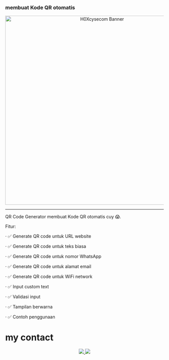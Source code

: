 ### membuat Kode QR otomatis 

<p align="center">
  <img src="https://d.top4top.io/p_3548ztxiz0.jpg" alt="H0Xcysecom Banner" width="600"/>
</p>

---

QR Code Generator 
membuat Kode QR otomatis cuy 😱.

Fitur:

· ✅ Generate QR code untuk URL website

· ✅ Generate QR code untuk teks biasa

· ✅ Generate QR code untuk nomor WhatsApp

· ✅ Generate QR code untuk alamat email

· ✅ Generate QR code untuk WiFi network

· ✅ Input custom text

· ✅ Validasi input

· ✅ Tampilan berwarna

· ✅ Contoh penggunaan

# my contact
<p align="center">
  <a href="https://t.me/ownFrostWolf">
    <img src="https://img.shields.io/badge/Telegram-000000?style=for-the-badge&logo=telegram&logoColor=white" />
  </a>
  <a href="https://www.tiktok.com/@latest_news_team.markasv?_t=ZS-8zmyWM7yZBB&_r=1">
    <img src="https://img.shields.io/badge/TikTok-000000?style=for-the-badge&logo=tiktok&logoColor=white" />
  </a>
</p>

